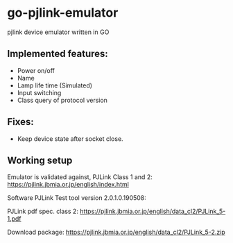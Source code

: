 # go-pjlink-emulator

pjlink device emulator written in GO

## Implemented features:

- Power on/off
- Name
- Lamp life time (Simulated)
- Input switching
- Class query of protocol version

## Fixes:

- Keep device state after socket close.

## Working setup

Emulator is validated against, PJLink Class 1 and 2:
https://pjlink.jbmia.or.jp/english/index.html

Software PJLink Test tool version 2.0.1.0.190508:

PJLink pdf spec. class 2:
https://pjlink.jbmia.or.jp/english/data_cl2/PJLink_5-1.pdf

Download package:
https://pjlink.jbmia.or.jp/english/data_cl2/PJLink_5-2.zip
